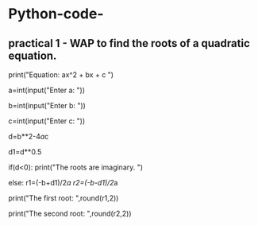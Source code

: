 # Python-code-
## practical 1 - WAP to find the roots of a quadratic equation.

print("Equation: ax^2 + bx + c ")

a=int(input("Enter a: "))

b=int(input("Enter b: "))

c=int(input("Enter c: "))

d=b**2-4*a*c

d1=d**0.5

if(d<0):
    print("The roots are imaginary. ")
    
else:
    r1=(-b+d1)/2*a
    r2=(-b-d1)/2*a
    
   print("The first root: ",round(r1,2))
   
   print("The second root: ",round(r2,2))
